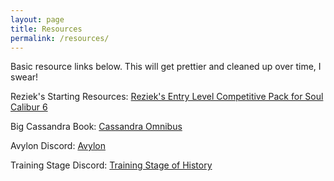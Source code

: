 ```yaml
---
layout: page
title: Resources
permalink: /resources/
---
```


Basic resource links below.
This will get prettier and cleaned up over time, I swear!

Reziek's Starting Resources: [Reziek's Entry Level Competitive Pack for Soul Calibur 6][reziek-guide]

Big Cassandra Book:
[Cassandra Omnibus][cassandra-omnibus]

Avylon Discord:
[Avylon](https://discord.gg/praYzy6)

Training Stage Discord:
[Training Stage of History](https://t.co/jy9kSyDSbC?amp=1)


[cassandra-omnibus]: https://docs.google.com/spreadsheets/d/1_vYcwffPuIZe08dHgBWg1G-5aBDnK2NZte-1_oUA8sE/edit#gid=1252823294
[reziek-guide]: https://docs.google.com/document/d/17DNz3fXalK9htgaNR3VIsV1Qo3ogipjYhMpZsj4iBns?fbclid=IwAR1hMKy-pgHk7VvI3MoLKqElAnRYh9lUSIu8Ap0z2l5IAjO8kHGsdSjVyeU